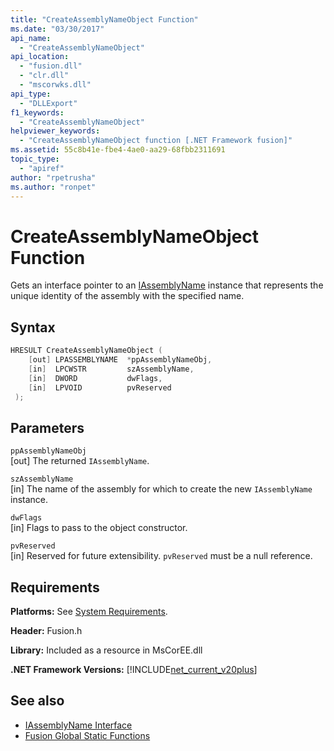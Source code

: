 ```yaml
---
title: "CreateAssemblyNameObject Function"
ms.date: "03/30/2017"
api_name: 
  - "CreateAssemblyNameObject"
api_location: 
  - "fusion.dll"
  - "clr.dll"
  - "mscorwks.dll"
api_type: 
  - "DLLExport"
f1_keywords: 
  - "CreateAssemblyNameObject"
helpviewer_keywords: 
  - "CreateAssemblyNameObject function [.NET Framework fusion]"
ms.assetid: 55c8b41e-fbe4-4ae0-aa29-68fbb2311691
topic_type: 
  - "apiref"
author: "rpetrusha"
ms.author: "ronpet"
---
```

# CreateAssemblyNameObject Function
Gets an interface pointer to an [IAssemblyName](iassemblyname-interface.md) instance that represents the unique identity of the assembly with the specified name.  
  
## Syntax  
  
```cpp  
HRESULT CreateAssemblyNameObject (  
    [out] LPASSEMBLYNAME  *ppAssemblyNameObj,  
    [in]  LPCWSTR         szAssemblyName,  
    [in]  DWORD           dwFlags,  
    [in]  LPVOID          pvReserved  
 );  
```  
  
## Parameters  
 `ppAssemblyNameObj`  
 [out] The returned `IAssemblyName`.  
  
 `szAssemblyName`  
 [in] The name of the assembly for which to create the new `IAssemblyName` instance.  
  
 `dwFlags`  
 [in] Flags to pass to the object constructor.  
  
 `pvReserved`  
 [in] Reserved for future extensibility. `pvReserved` must be a null reference.  
  
## Requirements  
 **Platforms:** See [System Requirements](../../get-started/system-requirements.md).  
  
 **Header:** Fusion.h  
  
 **Library:** Included as a resource in MsCorEE.dll  
  
 **.NET Framework Versions:** [!INCLUDE[net_current_v20plus](../../../../includes/net-current-v20plus-md.md)]  
  
## See also

- [IAssemblyName Interface](iassemblyname-interface.md)
- [Fusion Global Static Functions](fusion-global-static-functions.md)
